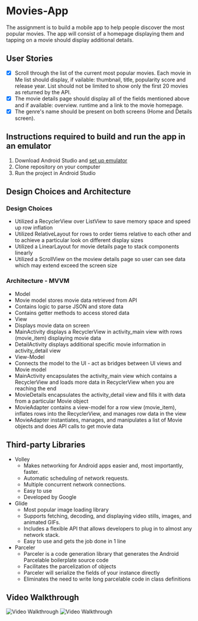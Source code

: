 # Movies-App

The assignment is to build a mobile app to help people discover the most popular movies. The app will consist of a homepage displaying them and tapping on a movie should display additional details.

## User Stories

* [x] Scroll through the list of the current most popular movies. Each movie in Me list should display, if vailable: thumbnail, title, popularity score and release year. List should not be limited to show only the first 20 movies as returned by the API.
* [x] The movie details page should display all of the fields mentioned above and if available: overview. runtime and a link to the movie homepage.
* [x] The genre's name should be present on both screens (Home and Details screen).

## Instructions required to build and run the app in an emulator
1. Download Android Studio and [set up emulator](https://developer.android.com/studio/run/emulator)
1. Clone repository on your computer
1. Run the project in Android Studio

## Design Choices and Architecture
### Design Choices
* Utilized a RecyclerView over ListView to save memory space and speed up row inflation
* Utilized RelativeLayout for rows to order tiems relative to each other and to achieve a particular look on different display sizes
* Utilized a LinearLayout for movie details page to stack components linearly
* Utilized a ScrollView on the moview details page so user can see data which may extend exceed the screen size

### Architecture - MVVM
* Model
 * Movie model stores movie data retrieved from API
 * Contains logic to parse JSON and store data
 * Contains getter methods to access stored data
* View
 * Displays movie data on screen
 * MainActivity displays a RecyclerView in activity_main view with rows (movie_item) displaying movie data
 * DetailActivity displays additional specific movie information in activity_detail view
* View-Model
 * Connects the model to the UI - act as bridges between UI views and Movie model
 * MainActivity encapsulates the activity_main view which contains a RecyclerView and loads more data in RecyclerView when you are reaching the end
 * MovieDetails encapsulates the activity_detail view and fills it with data from a particular Movie object
 * MovieAdapter contains a view-model for a row view (movie_item), inflates rows into the RecyclerView, and manages row data in the view
 * MovieAdapter instantiates, manages, and manipulates a list of Movie objects and does API calls to get movie data

## Third-party Libraries
* Volley
  * Makes networking for Android apps easier and, most importantly, faster.
  * Automatic scheduling of network requests.
  * Multiple concurrent network connections.
  * Easy to use
  * Developed by Google
* Glide
  * Most popular image loading library
  * Supports fetching, decoding, and displaying video stills, images, and animated GIFs.
  * Includes a flexible API that allows developers to plug in to almost any network stack.
  * Easy to use and gets the job done in 1 line
* Parceler
  * Parceler is a code generation library that generates the Android Parcelable boilerplate source code
  * Facilitates the parcelization of objects
  * Parceler will serialize the fields of your instance directly
  * Eliminates the need to write long parcelable code in class definitions

## Video Walkthrough

<img src='https://github.com/abdurrahmanmohammad/Movies-App/blob/main/walkthrough_p1.gif' title='Video Walkthrough' width='' alt='Video Walkthrough' />
<img src='https://github.com/abdurrahmanmohammad/Movies-App/blob/main/walkthrough_p2.gif' title='Video Walkthrough' width='' alt='Video Walkthrough' />
